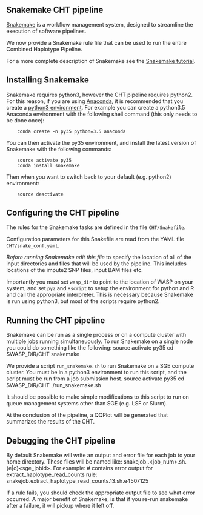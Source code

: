 ## Snakemake CHT pipeline

[Snakemake](https://bitbucket.org/snakemake/snakemake/wiki/Home) is a 
workflow management system, designed to streamline the execution of
software pipelines. 

We now provide a Snakemake rule file that can be used to run the entire
Combined Haplotype Pipeline.

For a more complete description of Snakemake see the
[Snakemake tutorial](http://snakemake.bitbucket.org/snakemake-tutorial.html).

## Installing Snakemake

Snakemake requires python3, however the CHT pipeline requires
python2. For this reason, if you are using
[Anaconda](https://www.continuum.io/downloads), it is recommended that
you create a [python3
environment](http://conda.pydata.org/docs/py2or3.html#create-a-python-3-5-environment). For example you can create a python3.5 Anaconda environment with the following shell command (this only needs to be done once):

        conda create -n py35 python=3.5 anaconda

You can then activate the py35 environment, and install the latest version of
Snakemake with the following commands:

        source activate py35
        conda install snakemake

Then when you want to switch back to your default (e.g. python2) environment:

        source deactivate


## Configuring the CHT pipeline

The rules for the Snakemake tasks are defined in the file `CHT/Snakefile`.

Configuration parameters for this Snakefile are read from the YAML file
`CHT/snake_conf.yaml`.

*Before running Snakemake edit this file* to specify the location
of all of the input directories and files that will be used by the pipeline.
This includes locations of the impute2 SNP files, input BAM files etc.

Importantly you must set `wasp_dir` to point to the location of
WASP on your system, and set `py2` and `Rscript` to setup the
environment for python and R and call the appropriate interpreter.
This is necessary because Snakemake is run using python3, but most
of the scripts require python2.


## Running the CHT pipeline

Snakemake can be run as a single process or on a compute cluster with
multiple jobs running simultaneuously. To run Snakemake on a single node
you could do something like the following:
    	  source activate py35
	  cd $WASP_DIR/CHT
	  snakemake

We provide a script `run_snakemake.sh` to run Snakemake on a SGE compute
cluster. You must be in a python3 environment to run this script, and
the script must be run from a job submission host.
	 source activate py35
	 cd $WASP_DIR/CHT
	 ./run_snakemake.sh

It should be possible to make simple modifications to this script to
run on queue management systems other than SGE (e.g. LSF or Slurm).

At the conclusion of the pipeline, a QQPlot will be generated that summarizes
the results of the CHT.


## Debugging the CHT pipeline

By default Snakemake will write an output and error file for each job
to your home directory. These files will be named like: snakejob.<rulename>.<job_num>.sh.{e|o}<sge_jobid>. For example:
   	# contains error output for extract_haplotype_read_counts rule:
   	snakejob.extract_haplotype_read_counts.13.sh.e4507125

If a rule fails, you should check the appropriate output file to see what
error occurred. A major benefit of Snakemake, is that if you re-run snakemake
after a failure, it will pickup where it left off.

